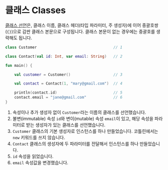# 클래스 Classes

[클래스 선언](https://kotlinlang.org/docs/reference/classes.html#classes)은, 클래스 이름, 클래스 헤더(타입 파라미터, 주 생성자)에 이어 중괄호쌍(`{}`)으로 감싼 클래스 본문으로 구성됩니다. 클래스 본문이 없는 경우에는 중괄호를 생략해도 됩니다.

```kotlin
class Customer                                  // 1

class Contact(val id: Int, var email: String)   // 2

fun main() {

    val customer = Customer()                   // 3

    val contact = Contact(1, "mary@gmail.com")  // 4

    println(contact.id)                         // 5
    contact.email = "jane@gmail.com"            // 6
}
```

1. 속성이나 추가 생성자 없이 `Customer`라는 이름의 클래스를 선언했습니다.
2. 불변(immutable) 속성 `id`와 변이(mutable) 속성 `email`이 있고, 해당 속성을 파라미터로 받는 생성자가 있는 클래스를 선언했습니다.
3. `Customer` 클래스의 기본 생성자로 인스턴스를 하나 만들었습니다. 코틀린에서는 `new` 키워드를 쓰지 않습니다.
4. `Contact` 클래스의 생성자에 두 파라미터를 전달해서 인스턴스를 하나 만들었습니다.
5. `id` 속성을 읽었습니다.
6. `email` 속성값을 변경했습니다.
